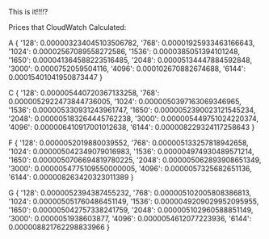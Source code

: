 This is it!!!!?

Prices that CloudWatch Calculated:

A
{
  '128':  0.000003234045103506782,
  '768':  0.00001925933463166643,
  '1024': 0.00002567089558272586,
  '1536': 0.0000385051394101248,
  '1650': 0.000041364588223516485,
  '2048': 0.00005134447884592848,
  '3000': 0.0000752059504116,
  '4096': 0.000102670882674688,
  '6144': 0.00015401041950873447
}

C
{
  '128':  0.000005440720367133258,
  '768':  0.0000052922473844736005,
  '1024': 0.0000050397163069346965,
  '1536': 0.000005330931243961747,
  '1650': 0.0000052390023121545234,
  '2048': 0.000005183264445762238,
  '3000': 0.000005449751024220374,
  '4096': 0.000006410917001012638,
  '6144': 0.000008229324117258643
}

F
{
  '128':  0.0000052019880039552,
  '768':  0.000005133257818942658,
  '1024': 0.000005042349079016983,
  '1536': 0.000004974930489571214,
  '1650': 0.0000050706694819780225,
  '2048': 0.000005062893908651349,
  '3000': 0.0000054775109550000005,
  '4096': 0.0000057325682651136,
  '6144': 0.000008263420323011389
}

G
{
  '128':  0.0000052394387455232,
  '768':  0.000005102005808386813,
  '1024': 0.000005051760486451149,
  '1536': 0.0000049209029952095955,
  '1650': 0.000005042757338241759,
  '2048': 0.000005102960588851149,
  '3000': 0.0000051938603877,
  '4096': 0.0000054612077223936,
  '6144': 0.000008821762298833966
}
